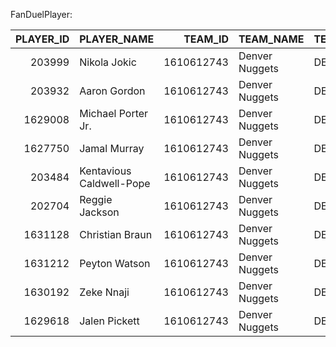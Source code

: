 FanDuelPlayer:

|   PLAYER_ID | PLAYER_NAME              |    TEAM_ID | TEAM_NAME      | TEAM_ABBREVIATION   |   JERSEY_NUM | PLAYER_POSITION   | LOCATION   |   FAN_DUEL_PTS |   NBA_FANTASY_PTS |   USG_PCT |   MIN |   FGM |   FGA |   FG_PCT |   FG3M |   FG3A |   FG3_PCT |   FTM |   FTA |   FT_PCT |   OREB |   DREB |   REB |   AST |   TOV |   STL |   BLK |   BLKA |   PF |   PFD |   PTS |   PLUS_MINUS |
|------------:|:-------------------------|-----------:|:---------------|:--------------------|-------------:|:------------------|:-----------|---------------:|------------------:|----------:|------:|------:|------:|---------:|-------:|-------:|----------:|------:|------:|---------:|-------:|-------:|------:|------:|------:|------:|------:|-------:|-----:|------:|------:|-------------:|
|      203999 | Nikola Jokic             | 1610612743 | Denver Nuggets | DEN                 |           15 | C                 | Home       |           63   |              65.1 |     0.287 |  36.3 |    12 |    22 |    0.545 |      3 |      5 |     0.6   |     2 |     4 |      0.5 |      3 |     10 |    13 |    11 |     2 |     1 |     1 |      1 |    2 |     4 |    29 |           15 |
|      203932 | Aaron Gordon             | 1610612743 | Denver Nuggets | DEN                 |           50 | F                 | Home       |           36.8 |              39.9 |     0.129 |  35   |     7 |    11 |    0.636 |      1 |      2 |     0.5   |     0 |     0 |      0   |      2 |      5 |     7 |     5 |     0 |     2 |     1 |      1 |    0 |     0 |    15 |            6 |
|     1629008 | Michael Porter Jr.       | 1610612743 | Denver Nuggets | DEN                 |            1 | F                 | Home       |           33.3 |              35.4 |     0.176 |  30.1 |     5 |    13 |    0.385 |      2 |      9 |     0.222 |     0 |     0 |      0   |      2 |     10 |    12 |     2 |     0 |     2 |     0 |      0 |    1 |     0 |    12 |           12 |
|     1627750 | Jamal Murray             | 1610612743 | Denver Nuggets | DEN                 |           27 | G                 | Home       |           33.3 |              34.4 |     0.182 |  34.2 |     8 |    13 |    0.615 |      3 |      5 |     0.6   |     2 |     2 |      1   |      0 |      2 |     2 |     6 |     1 |     0 |     1 |      2 |    3 |     9 |    21 |            3 |
|      203484 | Kentavious Caldwell-Pope | 1610612743 | Denver Nuggets | DEN                 |            5 | G                 | Home       |           28.8 |              32.9 |     0.184 |  36.2 |     8 |    12 |    0.667 |      2 |      3 |     0.667 |     2 |     2 |      1   |      1 |      1 |     2 |     1 |     3 |     3 |     1 |      0 |    5 |     1 |    20 |           10 |
|      202704 | Reggie Jackson           | 1610612743 | Denver Nuggets | DEN                 |            7 | G                 | Home       |           13   |              14.1 |     0.2   |  24.1 |     3 |     8 |    0.375 |      2 |      5 |     0.4   |     0 |     0 |      0   |      0 |      3 |     3 |     1 |     2 |     1 |     0 |      0 |    0 |     0 |     8 |           11 |
|     1631128 | Christian Braun          | 1610612743 | Denver Nuggets | DEN                 |            0 | G                 | Home       |           12.5 |              13.6 |     0.189 |  19.3 |     2 |     5 |    0.4   |      0 |      1 |     0     |     1 |     2 |      0.5 |      1 |      2 |     3 |     2 |     1 |     0 |     1 |      0 |    1 |     1 |     5 |            5 |
|     1631212 | Peyton Watson            | 1610612743 | Denver Nuggets | DEN                 |            8 | G                 | Home       |            4   |               5   |     0.19  |  10.8 |     1 |     3 |    0.333 |      1 |      3 |     0.333 |     0 |     0 |      0   |      0 |      0 |     0 |     0 |     1 |     0 |     1 |      0 |    1 |     0 |     3 |            1 |
|     1630192 | Zeke Nnaji               | 1610612743 | Denver Nuggets | DEN                 |           22 | F-C               | Home       |            4.5 |               4.5 |     0.227 |  11.7 |     1 |     3 |    0.333 |      0 |      1 |     0     |     2 |     2 |      1   |      0 |      0 |     0 |     1 |     1 |     0 |     0 |      0 |    2 |     3 |     4 |           -3 |
|     1629618 | Jalen Pickett            | 1610612743 | Denver Nuggets | DEN                 |           24 | G                 | Home       |            2   |               2   |     0.5   |   0.7 |     1 |     1 |    1     |      0 |      0 |     0     |     0 |     0 |      0   |      0 |      0 |     0 |     0 |     0 |     0 |     0 |      0 |    0 |     0 |     2 |            0 |